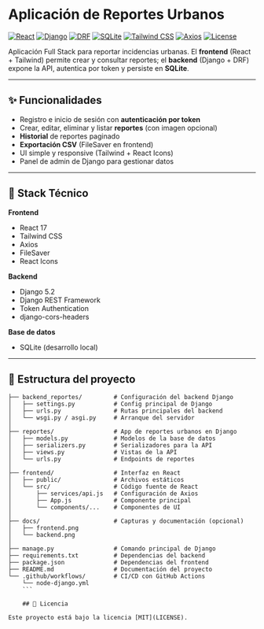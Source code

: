 # Aplicación de Reportes Urbanos

[![React](https://img.shields.io/badge/React-17-61DAFB?logo=react&logoColor=222)](https://react.dev/)
[![Django](https://img.shields.io/badge/Django-5.2-092E20?logo=django&logoColor=fff)](https://www.djangoproject.com/)
[![DRF](https://img.shields.io/badge/REST%20Framework-API-red)](https://www.django-rest-framework.org/)
[![SQLite](https://img.shields.io/badge/SQLite-DB-003B57?logo=sqlite&logoColor=fff)](https://www.sqlite.org/)
[![Tailwind CSS](https://img.shields.io/badge/Tailwind-CSS-38B2AC?logo=tailwindcss&logoColor=fff)](https://tailwindcss.com/)
[![Axios](https://img.shields.io/badge/Axios-HTTP-5A29E4)](https://axios-http.com/)
[![License](https://img.shields.io/badge/License-MIT-blue.svg)](#licencia)

Aplicación Full Stack para reportar incidencias urbanas. El **frontend** (React + Tailwind) permite crear y consultar reportes; el **backend** (Django + DRF) expone la API, autentica por token y persiste en **SQLite**.

---

## ✨ Funcionalidades

- Registro e inicio de sesión con **autenticación por token**
- Crear, editar, eliminar y listar **reportes** (con imagen opcional)
- **Historial** de reportes paginado
- **Exportación CSV** (FileSaver en frontend)
- UI simple y responsive (Tailwind + React Icons)
- Panel de admin de Django para gestionar datos

---

## 🧰 Stack Técnico

**Frontend**
- React 17
- Tailwind CSS
- Axios
- FileSaver
- React Icons

**Backend**
- Django 5.2
- Django REST Framework
- Token Authentication
- django-cors-headers

**Base de datos**
- SQLite (desarrollo local)

---



## 📂 Estructura del proyecto

```ReportesUsuario/
├── backend_reportes/         # Configuración del backend Django
│   ├── settings.py           # Config principal de Django
│   ├── urls.py               # Rutas principales del backend
│   └── wsgi.py / asgi.py     # Arranque del servidor
│
├── reportes/                 # App de reportes urbanos en Django
│   ├── models.py             # Modelos de la base de datos
│   ├── serializers.py        # Serializadores para la API
│   ├── views.py              # Vistas de la API
│   └── urls.py               # Endpoints de reportes
│
├── frontend/                 # Interfaz en React
│   ├── public/               # Archivos estáticos
│   └── src/                  # Código fuente de React
│       ├── services/api.js   # Configuración de Axios
│       ├── App.js            # Componente principal
│       └── components/...    # Componentes de UI
│
├── docs/                     # Capturas y documentación (opcional)
│   ├── frontend.png
│   └── backend.png
│
├── manage.py                 # Comando principal de Django
├── requirements.txt          # Dependencias del backend
├── package.json              # Dependencias del frontend
├── README.md                 # Documentación del proyecto
└── .github/workflows/        # CI/CD con GitHub Actions
    └── node-django.yml
    ```
    
    ## 📄 Licencia

Este proyecto está bajo la licencia [MIT](LICENSE).
